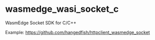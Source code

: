 # wasmedge_wasi_socket_c

WasmEdge Socket SDK for C/C++

Example: https://github.com/hangedfish/httpclient_wasmedge_socket
